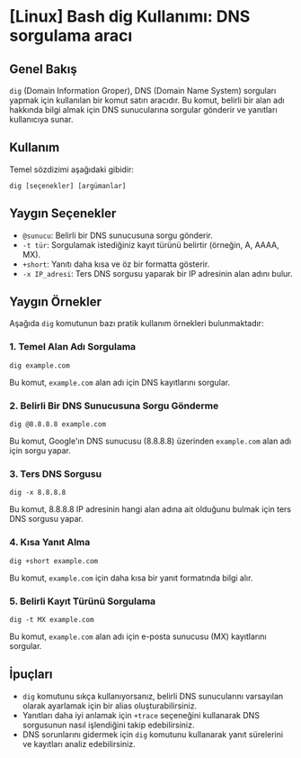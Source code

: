 # [Linux] Bash dig Kullanımı: DNS sorgulama aracı

## Genel Bakış
`dig` (Domain Information Groper), DNS (Domain Name System) sorguları yapmak için kullanılan bir komut satırı aracıdır. Bu komut, belirli bir alan adı hakkında bilgi almak için DNS sunucularına sorgular gönderir ve yanıtları kullanıcıya sunar.

## Kullanım
Temel sözdizimi aşağıdaki gibidir:

```
dig [seçenekler] [argümanlar]
```

## Yaygın Seçenekler
- `@sunucu`: Belirli bir DNS sunucusuna sorgu gönderir.
- `-t tür`: Sorgulamak istediğiniz kayıt türünü belirtir (örneğin, A, AAAA, MX).
- `+short`: Yanıtı daha kısa ve öz bir formatta gösterir.
- `-x IP_adresi`: Ters DNS sorgusu yaparak bir IP adresinin alan adını bulur.

## Yaygın Örnekler
Aşağıda `dig` komutunun bazı pratik kullanım örnekleri bulunmaktadır:

### 1. Temel Alan Adı Sorgulama
```
dig example.com
```
Bu komut, `example.com` alan adı için DNS kayıtlarını sorgular.

### 2. Belirli Bir DNS Sunucusuna Sorgu Gönderme
```
dig @8.8.8.8 example.com
```
Bu komut, Google'ın DNS sunucusu (8.8.8.8) üzerinden `example.com` alan adı için sorgu yapar.

### 3. Ters DNS Sorgusu
```
dig -x 8.8.8.8
```
Bu komut, 8.8.8.8 IP adresinin hangi alan adına ait olduğunu bulmak için ters DNS sorgusu yapar.

### 4. Kısa Yanıt Alma
```
dig +short example.com
```
Bu komut, `example.com` için daha kısa bir yanıt formatında bilgi alır.

### 5. Belirli Kayıt Türünü Sorgulama
```
dig -t MX example.com
```
Bu komut, `example.com` alan adı için e-posta sunucusu (MX) kayıtlarını sorgular.

## İpuçları
- `dig` komutunu sıkça kullanıyorsanız, belirli DNS sunucularını varsayılan olarak ayarlamak için bir alias oluşturabilirsiniz.
- Yanıtları daha iyi anlamak için `+trace` seçeneğini kullanarak DNS sorgusunun nasıl işlendiğini takip edebilirsiniz.
- DNS sorunlarını gidermek için `dig` komutunu kullanarak yanıt sürelerini ve kayıtları analiz edebilirsiniz.
